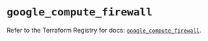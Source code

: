 # `google_compute_firewall`

Refer to the Terraform Registry for docs: [`google_compute_firewall`](https://registry.terraform.io/providers/hashicorp/google/5.21.0/docs/resources/compute_firewall).
